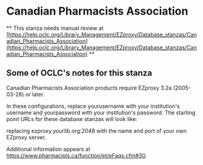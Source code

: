 # Canadian Pharmacists Association
** This stanza needs manual review at [https://help.oclc.org/Library_Management/EZproxy/Database_stanzas/Canadian_Pharmacists_Association](https://help.oclc.org/Library_Management/EZproxy/Database_stanzas/Canadian_Pharmacists_Association) **

## Some of OCLC's notes for this stanza

Canadian Pharmacists Association products require EZproxy 3.2a (2005-03-28) or later.

In these configurations, replace yourusername with your institution's username and yourpassword with your institution's password. The starting point URLs for these database stanzas will look like:

replacing ezproxy.yourlib.org:2048 with the name and port of your own EZproxy server.

Additional information appears at https://www.pharmacists.ca/function/et/eFaqs.cfm#30.

&nbsp;
